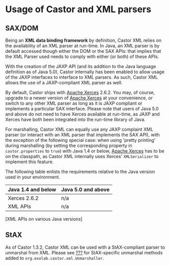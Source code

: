 Usage of Castor and XML parsers
===============================

SAX/DOM
-------

Being an **XML data binding framework** by definition, Castor XML relies
on the availability of an XML parser at run-time. In Java, an XML parser
is by default accessed though either the DOM or the SAX APIs: that
implies that the XML Parser used needs to comply with either (or both)
of these APIs.

With the creation of the JAXP API (and its addition to the Java language
definition as of Java 5.0), Castor internally has been enabled to allow
usage of the JAXP interfaces to interface to XML parsers. As such,
Castor XML allows the use of a JAXP-compliant XML parser as well.

By default, Castor ships with [Apache
Xerces](http://xml.apache.org/xerces) 2.6.2. You may, of course, upgrade
to a newer version of [Apache Xerces](http://xml.apache.org/xerces) at
your convenience, or switch to any other XML parser as long as it is
JAXP compliant or implements a particular SAX interface. Please note
that users of Java 5.0 and above do not need to have Xerces available at
run-time, as JAXP and Xerces have both been integrated into the run-time
library of Java.

For marshalling, Castor XML can equally use any JAXP complaint XML
parser (or interact with an XML parser that implements the SAX API),
with the exception of the following special case: when using 'pretty
printing' during marshalling (by setting the corresponding property in
`castor.properties` to `true`) with Java 1.4 or below, [Apache
Xerces](http://xml.apache.org/xerces) has to be on the classpath, as
Castor XML internally uses Xerces' `XMLSerializer` to implement this
feature.

The following table enlists the requirements relative to the Java
version used in your environment.

| Java 1.4 and below   | Java 5.0 and above
| -------------------- | --------------------
|  Xerces 2.6.2        | n/a
|  XML APIs            | n/a
[XML APIs on various Java versions]

StAX
----

As of Castor 1.3.2, Castor XML can be used with a StAX-compliant parser
to unmarshal from XML. Please see
[???](#xml.framework.introspection.ouput) for StAX-specific unmarshal
methods added to `org.exolab.castor.xml.Unmarshaller`.
